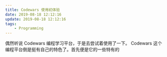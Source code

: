 ```yaml
---
title: Codewars 使用初体验
date: 2019-08-18 12:12:16
update: 2019-08-18 12:12:16
tags:
    - Programming
---
```


偶然听说 Codewars 编程学习平台，于是去尝试着使用了一下。 Codewars 这个编程平台倒是挺有自己的特色了。首先便是它的一些特有的
